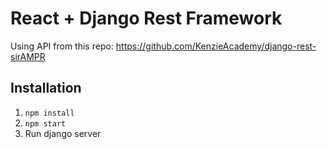 # React + Django Rest Framework
Using API from this repo: https://github.com/KenzieAcademy/django-rest-sirAMPR

## Installation
1. `npm install`
2. `npm start`
3. Run django server